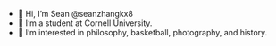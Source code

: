 - 👋 Hi, I’m Sean @seanzhangkx8
- 🏫 I‘m a student at Cornell University.
- 👀 I’m interested in philosophy, basketball, photography, and history.
